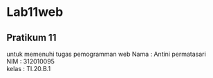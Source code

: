 # Lab11web
## Pratikum 11
untuk memenuhi tugas pemogramman web
Nama     : Antini permatasari<br>
NIM      : 312010095<br>
kelas    : TI.20.B.1<br>
